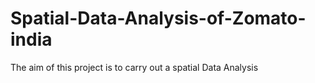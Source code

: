 # Spatial-Data-Analysis-of-Zomato-india
The aim of this project is to carry out a spatial Data Analysis

